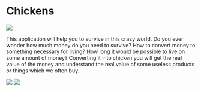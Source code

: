 # Chickens

<img src="https://github.com/sashakid/Chickens/blob/master/chicken.png">

This application will help you to survive in this crazy world. Do you ever wonder how much money do you need to survive? How to convert money to something necessary for living? How long it would be possible to live on some amount of money? Converting it into chicken you will get the real value of the money and understand the real value of some useless products or things which we often buy.

<img src="https://github.com/sashakid/Chickens/blob/master/cab_calloway_a_chicken_aint_nothin_but_a_bird.mp3">
<img src="https://github.com/sashakid/Chickens/blob/master/screenshot.PNG">
